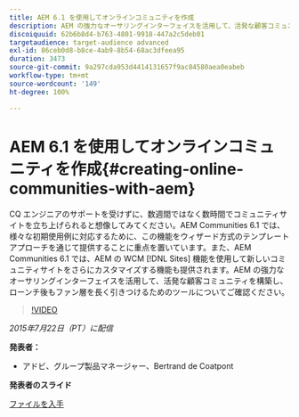 ```yaml
---
title: AEM 6.1 を使用してオンラインコミュニティを作成
description: AEM の強力なオーサリングインターフェイスを活用して、活発な顧客コミュニティを構築し、ローンチ後もファン層を長く引きつけるためのツールについて説明します。
discoiquuid: 62b6b8d4-b763-4801-9918-447a2c5deb01
targetaudience: target-audience advanced
exl-id: 86ceb0d8-b8ce-4ab9-8b54-68ac3dfeea95
duration: 3473
source-git-commit: 9a297cda953d4414131657f9ac84580aea0eabeb
workflow-type: tm+mt
source-wordcount: '149'
ht-degree: 100%

---
```


# AEM 6.1 を使用してオンラインコミュニティを作成{#creating-online-communities-with-aem}

CQ エンジニアのサポートを受けずに、数週間ではなく数時間でコミュニティサイトを立ち上げられると想像してみてください。AEM Communities 6.1 では、様々な初期使用例に対応するために、この機能をウィザード方式のテンプレートアプローチを通じて提供することに重点を置いています。また、AEM Communities 6.1 では、AEM の WCM [!DNL Sites] 機能を使用して新しいコミュニティサイトをさらにカスタマイズする機能も提供されます。AEM の強力なオーサリングインターフェイスを活用して、活発な顧客コミュニティを構築し、ローンチ後もファン層を長く引きつけるためのツールについてご確認ください。

>[!VIDEO](https://video.tv.adobe.com/v/19381/?quality=9)

*2015年7月22日（PT）に配信*

**発表者：**

* アドビ、グループ製品マネージャー、Bertrand de Coatpont

**発表者のスライド**

[ファイルを入手](assets/aem-6-1-communities-gems.pdf)
<!--
[Get back to the Overview](https://helpx.adobe.com/experience-manager/kt/eseminars/gems/aem-index.html)
-->
